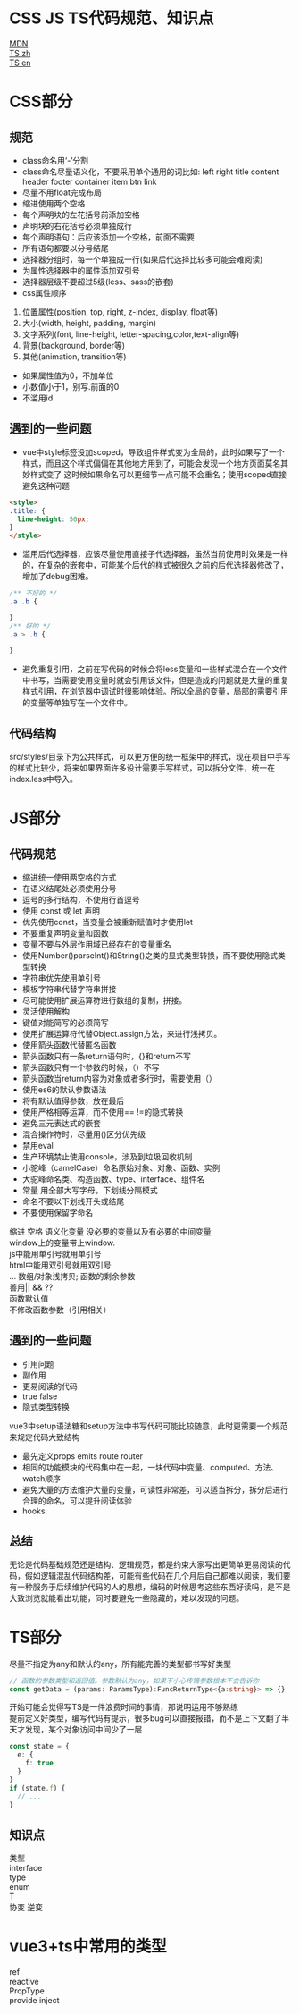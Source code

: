 # CSS JS TS代码规范、知识点  
[MDN](https://developer.mozilla.org/zh-CN/)  
[TS zh](https://typescript.bootcss.com/)  
[TS en](https://www.typescriptlang.org/docs/handbook/intro.html)  

# CSS部分
## 规范
- class命名用‘-’分割
- class命名尽量语义化，不要采用单个通用的词比如: left right title content header footer container item btn link
- 尽量不用float完成布局
- 缩进使用两个空格
- 每个声明块的左花括号前添加空格
- 声明块的右花括号必须单独成行
- 每个声明语句：后应该添加一个空格，前面不需要
- 所有语句都要以分号结尾
- 选择器分组时，每一个单独成一行(如果后代选择比较多可能会难阅读)
- 为属性选择器中的属性添加双引号
- 选择器层级不要超过5级(less、sass的嵌套)
- css属性顺序
1. 位置属性(position, top, right, z-index, display, float等)
2. 大小(width, height, padding, margin)
3. 文字系列(font, line-height, letter-spacing,color,text-align等)
4. 背景(background, border等)
5. 其他(animation, transition等)
- 如果属性值为0，不加单位
- 小数值小于1，别写.前面的0
- 不滥用id
## 遇到的一些问题
- vue中style标签没加scoped，导致组件样式变为全局的，此时如果写了一个样式，而且这个样式偏偏在其他地方用到了，可能会发现一个地方页面莫名其妙样式变了
这时候如果命名可以更细节一点可能不会重名；使用scoped直接避免这种问题
``` html
<style>
.title: {
  line-height: 50px;
}
</style>
```
- 滥用后代选择器，应该尽量使用直接子代选择器，虽然当前使用时效果是一样的，在复杂的嵌套中，可能某个后代的样式被很久之前的后代选择器修改了，增加了debug困难。
```css
/** 不好的 */
.a .b {

}
/** 好的 */
.a > .b {
  
}
```
- 避免重复引用，之前在写代码的时候会将less变量和一些样式混合在一个文件中书写，当需要使用变量时就会引用该文件，但是造成的问题就是大量的重复样式引用，在浏览器中调试时很影响体验。所以全局的变量，局部的需要引用的变量等单独写在一个文件中。
## 代码结构
src/styles/目录下为公共样式，可以更方便的统一框架中的样式，现在项目中手写的样式比较少，将来如果界面许多设计需要手写样式，可以拆分文件，统一在index.less中导入。
# JS部分
## 代码规范
- 缩进统一使用两空格的方式
- 在语义结尾处必须使用分号
- 逗号的多行结构，不使用行首逗号
- 使用 const 或 let 声明
- 优先使用const，当变量会被重新赋值时才使用let
- 不要重复声明变量和函数
- 变量不要与外层作用域已经存在的变量重名
- 使用Number()parseInt()和String()之类的显式类型转换，而不要使用隐式类型转换
- 字符串优先使用单引号
- 模板字符串代替字符串拼接
- 尽可能使用扩展运算符进行数组的复制，拼接。
- 灵活使用解构
- 键值对能简写的必须简写
- 使用扩展运算符代替Object.assign方法，来进行浅拷贝。
- 使用箭头函数代替匿名函数
- 箭头函数只有一条return语句时，{}和return不写
- 箭头函数只有一个参数的时候，（）不写
- 箭头函数当return内容为对象或者多行时，需要使用（）
- 使用es6的默认参数语法
- 将有默认值得参数，放在最后
- 使用严格相等运算，而不使用== !=的隐式转换
- 避免三元表达式的嵌套
- 混合操作符时，尽量用()区分优先级
- 禁用eval
- 生产环境禁止使用console，涉及到垃圾回收机制
- 小驼峰（camelCase）命名原始对象、对象、函数、实例
- 大驼峰命名类、构造函数、type、interface、组件名
- 常量 用全部大写字母，下划线分隔模式
- 命名不要以下划线开头或结尾
- 不要使用保留字命名

缩进 空格 语义化变量 没必要的变量以及有必要的中间变量    
window上的变量带上window.  
js中能用单引号就用单引号  
html中能用双引号就用双引号  
... 数组/对象浅拷贝; 函数的剩余参数  
善用|| && ??  
函数默认值  
不修改函数参数（引用相关）  


## 遇到的一些问题
- 引用问题  
- 副作用  
- 更易阅读的代码  
- true false  
- 隐式类型转换  

vue3中setup语法糖和setup方法中书写代码可能比较随意，此时更需要一个规范来规定代码大致结构  
- 最先定义props emits route router
- 相同的功能模块的代码集中在一起，一块代码中变量、computed、方法、watch顺序
- 避免大量的方法维护大量的变量，可读性非常差，可以适当拆分，拆分后进行合理的命名，可以提升阅读体验
- hooks
## 总结
无论是代码基础规范还是结构、逻辑规范，都是约束大家写出更简单更易阅读的代码，假如逻辑混乱代码结构差，可能有些代码在几个月后自己都难以阅读，我们要有一种服务于后续维护代码的人的思想，编码的时候思考这些东西好读吗，是不是大致浏览就能看出功能，同时要避免一些隐藏的，难以发现的问题。
# TS部分
尽量不指定为any和默认的any，所有能完善的类型都书写好类型  
```typescript
// 函数的参数类型和返回值。参数默认为any，如果不小心传错参数根本不会告诉你
const getData = (params: ParamsType):FuncReturnType<{a:string}> => {}
```
开始可能会觉得写TS是一件浪费时间的事情，那说明运用不够熟练  
提前定义好类型，编写代码有提示，很多bug可以直接报错，而不是上下文翻了半天才发现，某个对象访问中间少了一层  
```typescript
const state = {
  e: {
    f: true
  }
}
if (state.f) {
  // ...
}
```  

## 知识点
类型  
interface  
type  
enum  
T  
协变 逆变  


# vue3+ts中常用的类型
ref  
reactive  
PropType  
provide inject  
